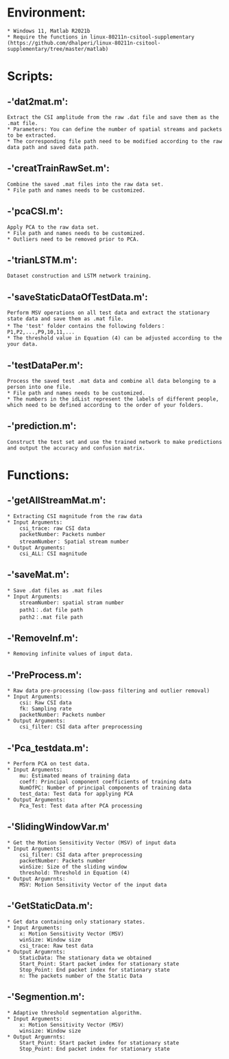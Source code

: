 # Environment: 
    * Windows 11, Matlab R2021b
    * Require the functions in linux-80211n-csitool-supplementary (https://github.com/dhalperi/linux-80211n-csitool-supplementary/tree/master/matlab)
  
# Scripts:
## -'dat2mat.m': 
    Extract the CSI amplitude from the raw .dat file and save them as the .mat file.
    * Parameters: You can define the number of spatial streams and packets to be extracted.
    * The corresponding file path need to be modified according to the raw data path and saved data path.   
## -'creatTrainRawSet.m': 
    Combine the saved .mat files into the raw data set.
    * File path and names needs to be customized.
## -'pcaCSI.m': 
    Apply PCA to the raw data set.
    * File path and names needs to be customized.
    * Outliers need to be removed prior to PCA.     
## -'trianLSTM.m': 
    Dataset construction and LSTM network training.
## -'saveStaticDataOfTestData.m': 
    Perform MSV operations on all test data and extract the stationary state data and save them as .mat file.
    * The 'test' folder contains the following folders：P1,P2,...,P9,10,11,...
    * The threshold value in Equation (4) can be adjusted according to the your data.    
## -'testDataPer.m': 
    Process the saved test .mat data and combine all data belonging to a person into one file.
    * File path and names needs to be customized.
    * The numbers in the idList represent the labels of different people, which need to be defined according to the order of your folders.    
## -'prediction.m': 
    Construct the test set and use the trained network to make predictions and output the accuracy and confusion matrix.    
    
# Functions: 
## -'getAllStreamMat.m':
    * Extracting CSI magnitude from the raw data
    * Input Arguments: 
        csi_trace: raw CSI data 
        packetNumber: Packets number
        streamNumber： Spatial stream number
    * Output Arguments:  
        csi_ALL: CSI magnitude        
## -'saveMat.m':
    * Save .dat files as .mat files
    * Input Arguments: 
        streamNumber: spatial stram number
        path1：.dat file path
        path2：.mat file path      
## -'RemoveInf.m':
    * Removing infinite values of input data.
## -'PreProcess.m':
    * Raw data pre-processing (low-pass filtering and outlier removal)
    * Input Arguments:
        csi: Raw CSI data
        fk: Sampling rate
        packetNumber: Packets number
    * Output Arguments:
        csi_filter: CSI data after preprocessing        
## -'Pca_testdata.m':
    * Perform PCA on test data.
    * Input Arguments: 
        mu: Estimated means of training data
        coeff: Principal component coefficients of training data
        NumOfPC: Number of principal components of training data
        test_data: Test data for applying PCA
    * Output Arguments:
        Pca_Test: Test data after PCA processing
## -'SlidingWindowVar.m'
    * Get the Motion Sensitivity Vector (MSV) of input data
    * Input Arguments:
        csi_filter: CSI data after preprocessing
        packetNumber: Packets number
        winSize: Size of the sliding window
        threshold: Threshold in Equation (4)
    * Output Argumrnts: 
        MSV: Motion Sensitivity Vector of the input data        
## -'GetStaticData.m':
    * Get data containing only stationary states.
    * Input Arguments:
        x: Motion Sensitivity Vector (MSV)
        winSize: Window size
        csi_trace: Raw test data
    * Output Argumrnts:    
        StaticData: The stationary data we obtained
        Start_Point: Start packet index for stationary state
        Stop_Point: End packet index for stationary state
        n: The packets number of the Static Data    
## -'Segmention.m':
    * Adaptive threshold segmentation algorithm.
    * Input Arguments:
        x: Motion Sensitivity Vector (MSV)
        winsize: Window size
    * Output Argumrnts:
        Start_Point: Start packet index for stationary state
        Stop_Point: End packet index for stationary state
    
